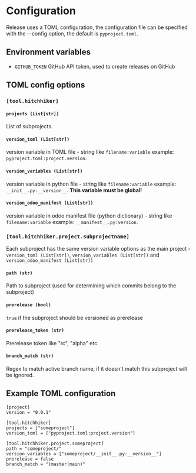 # Configuration

Release uses a TOML configuration, the configuration file can be specified with the --config option, the default is `pyproject.toml`.

## Environment variables

- `GITHUB_TOKEN` GitHub API token, used to create releases on GitHub

## TOML config options

### `[tool.hitchhiker]`

#### `projects (List[str])`

List of subprojects.

#### `version_toml (List[str])`

version variable in TOML file - string like `filename:variable` example: `pyproject.toml:project.version`.

#### `version_variables (List[str])`

version variable in python file - string like `filename:variable` example: `__init__.py:__version__`. **This variable must be global!**

#### `version_odoo_manifest (List[str])`

version variable in odoo manifest file (python dictionary) - string like `filename:variable` example: `__manifest__.py:version`.

### `[tool.hitchhiker.project.subprojectname]`

Each subproject has the same version variable options as the main project - `version_toml (List[str])`, `version_variables (List[str])` and `version_odoo_manifest (List[str])`

#### `path (str)`

Path to subproject (used for determining which commits belong to the subproject)

#### `prerelease (bool)`

`true` if the subproject should be versioned as prerelease

#### `prerelease_token (str)`

Prerelease token like "rc", "alpha" etc.

#### `branch_match (str)`

Regex to match active branch name, if it doesn't match this subproject will be ignored.

## Example TOML configuration

```
[project]
version = "0.0.1"

[tool.hitchhiker]
projects = ["someproject"]
version_toml = ["pyproject.toml:project.version"]

[tool.hitchhiker.project.someproject]
path = "someproject/"
version_variables = ["someproject/__init__.py:__version__"]
prerelease = false
branch_match = "(master|main)"
```
